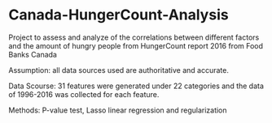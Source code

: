 # Canada-HungerCount-Analysis

Project to assess and analyze of the correlations between different factors and the amount of hungry people from HungerCount report 2016 from Food Banks Canada

Assumption: all data sources used are authoritative and accurate.

Data Scourse: 31 features were generated under 22 categories and the data of 1996-2016 was collected for each feature. 

Methods: P-value test, Lasso linear regression and regularization

